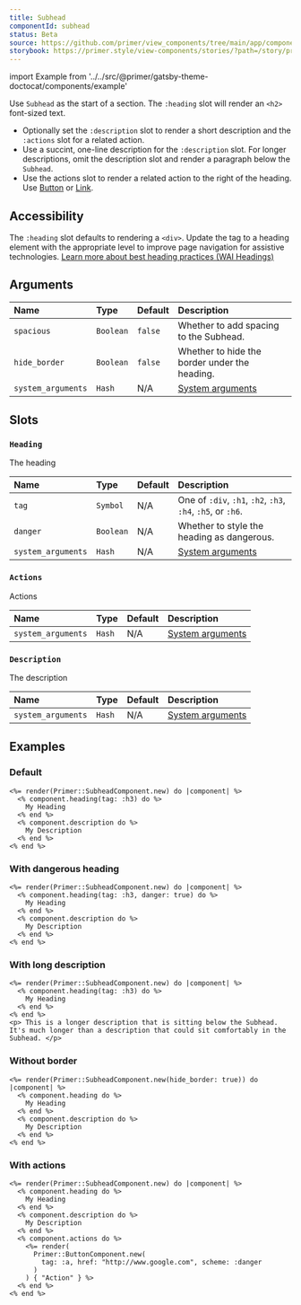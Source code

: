 ```yaml
---
title: Subhead
componentId: subhead
status: Beta
source: https://github.com/primer/view_components/tree/main/app/components/primer/subhead_component.rb
storybook: https://primer.style/view-components/stories/?path=/story/primer-subhead-component
---
```


import Example from '../../src/@primer/gatsby-theme-doctocat/components/example'

<!-- Warning: AUTO-GENERATED file, do not edit. Add code comments to your Ruby instead <3 -->

Use `Subhead` as the start of a section. The `:heading` slot will render an `<h2>` font-sized text.

- Optionally set the `:description` slot to render a short description and the `:actions` slot for a related action.
- Use a succint, one-line description for the `:description` slot. For longer descriptions, omit the description slot and render a paragraph below the `Subhead`.
- Use the actions slot to render a related action to the right of the heading. Use [Button](/components/button) or [Link](/components/link).

## Accessibility

The `:heading` slot defaults to rendering a `<div>`. Update the tag to a heading element with the appropriate level to improve page navigation for assistive technologies.
[Learn more about best heading practices (WAI Headings)](https://www.w3.org/WAI/tutorials/page-structure/headings/)

## Arguments

| Name | Type | Default | Description |
| :- | :- | :- | :- |
| `spacious` | `Boolean` | `false` | Whether to add spacing to the Subhead. |
| `hide_border` | `Boolean` | `false` | Whether to hide the border under the heading. |
| `system_arguments` | `Hash` | N/A | [System arguments](/system-arguments) |

## Slots

### `Heading`

The heading

| Name | Type | Default | Description |
| :- | :- | :- | :- |
| `tag` | `Symbol` | N/A | One of `:div`, `:h1`, `:h2`, `:h3`, `:h4`, `:h5`, or `:h6`. |
| `danger` | `Boolean` | N/A | Whether to style the heading as dangerous. |
| `system_arguments` | `Hash` | N/A | [System arguments](/system-arguments) |

### `Actions`

Actions

| Name | Type | Default | Description |
| :- | :- | :- | :- |
| `system_arguments` | `Hash` | N/A | [System arguments](/system-arguments) |

### `Description`

The description

| Name | Type | Default | Description |
| :- | :- | :- | :- |
| `system_arguments` | `Hash` | N/A | [System arguments](/system-arguments) |

## Examples

### Default

<Example src="<div data-view-component='true' class='Subhead'>  <h3 data-view-component='true' class='Subhead-heading'>    My Heading</h3>    <div data-view-component='true' class='Subhead-description'>    My Description</div></div>" />

```erb
<%= render(Primer::SubheadComponent.new) do |component| %>
  <% component.heading(tag: :h3) do %>
    My Heading
  <% end %>
  <% component.description do %>
    My Description
  <% end %>
<% end %>
```

### With dangerous heading

<Example src="<div data-view-component='true' class='Subhead'>  <h3 data-view-component='true' class='Subhead-heading Subhead-heading--danger'>    My Heading</h3>    <div data-view-component='true' class='Subhead-description'>    My Description</div></div>" />

```erb
<%= render(Primer::SubheadComponent.new) do |component| %>
  <% component.heading(tag: :h3, danger: true) do %>
    My Heading
  <% end %>
  <% component.description do %>
    My Description
  <% end %>
<% end %>
```

### With long description

<Example src="<div data-view-component='true' class='Subhead'>  <h3 data-view-component='true' class='Subhead-heading'>    My Heading</h3>    </div><p> This is a longer description that is sitting below the Subhead. It's much longer than a description that could sit comfortably in the Subhead. </p>" />

```erb
<%= render(Primer::SubheadComponent.new) do |component| %>
  <% component.heading(tag: :h3) do %>
    My Heading
  <% end %>
<% end %>
<p> This is a longer description that is sitting below the Subhead. It's much longer than a description that could sit comfortably in the Subhead. </p>
```

### Without border

<Example src="<div data-view-component='true' class='Subhead border-bottom-0 mb-0'>  <div data-view-component='true' class='Subhead-heading'>    My Heading</div>    <div data-view-component='true' class='Subhead-description'>    My Description</div></div>" />

```erb
<%= render(Primer::SubheadComponent.new(hide_border: true)) do |component| %>
  <% component.heading do %>
    My Heading
  <% end %>
  <% component.description do %>
    My Description
  <% end %>
<% end %>
```

### With actions

<Example src="<div data-view-component='true' class='Subhead'>  <div data-view-component='true' class='Subhead-heading'>    My Heading</div>  <div data-view-component='true' class='Subhead-actions'>    <a href='http://www.google.com' role='button' data-view-component='true' class='btn-danger btn'>  Action</a></div>  <div data-view-component='true' class='Subhead-description'>    My Description</div></div>" />

```erb
<%= render(Primer::SubheadComponent.new) do |component| %>
  <% component.heading do %>
    My Heading
  <% end %>
  <% component.description do %>
    My Description
  <% end %>
  <% component.actions do %>
    <%= render(
      Primer::ButtonComponent.new(
        tag: :a, href: "http://www.google.com", scheme: :danger
      )
    ) { "Action" } %>
  <% end %>
<% end %>
```
